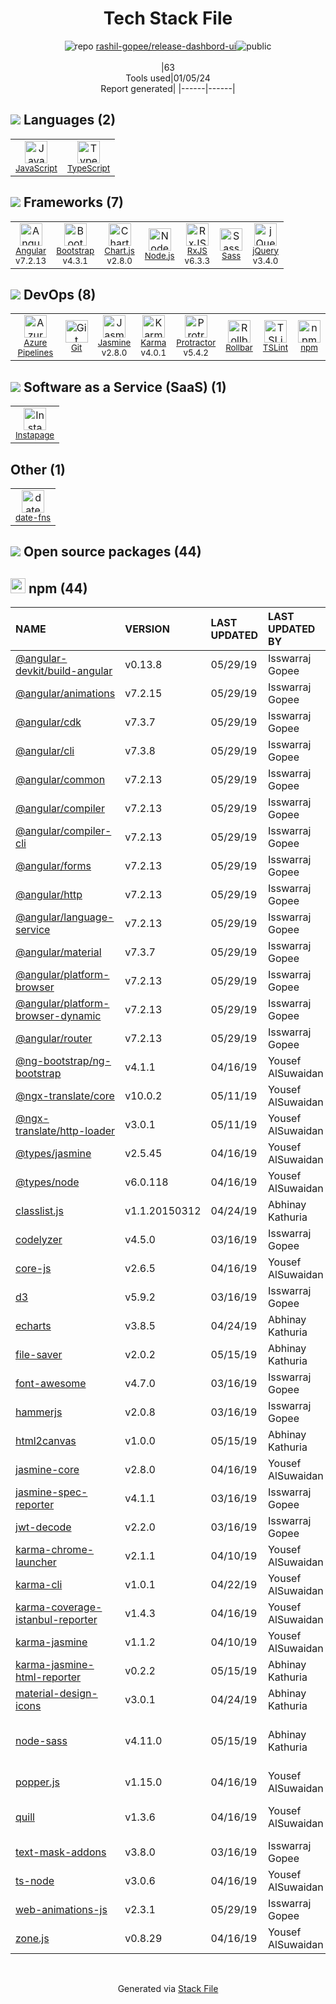 <!--
&lt;--- Readme.md Snippet without images Start ---&gt;
## Tech Stack
rashil-gopee/release-dashbord-ui is built on the following main stack:

- [Instapage](https://instapage.com) – Landing Pages
- [Rollbar](https://rollbar.com/) – Exception Monitoring
- [Jasmine](http://jasmine.github.io/) – Javascript Testing Framework
- [Node.js](http://nodejs.org/) – Frameworks (Full Stack)
- [jQuery](http://jquery.com/) – Javascript UI Libraries
- [Bootstrap](http://getbootstrap.com/) – Front-End Frameworks
- [Sass](http://sass-lang.com/) – CSS Pre-processors / Extensions
- [JavaScript](https://developer.mozilla.org/en-US/docs/Web/JavaScript) – Languages
- [Karma](http://karma-runner.github.io/) – Browser Testing
- [TypeScript](http://www.typescriptlang.org) – Languages
- [Protractor](http://angular.github.io/protractor) – Javascript Testing Framework
- [RxJS](http://reactivex.io/rxjs/) – Concurrency Frameworks
- [Angular](https://angular.io) – Javascript MVC Frameworks
- [Chart.js](http://www.chartjs.org/) – Charting Libraries
- [TSLint](https://github.com/palantir/tslint) – Code Review
- [Azure Pipelines](https://azure.microsoft.com/ko-kr/services/devops/pipelines/) – Continuous Integration
- [date-fns](https://date-fns.org/) – Javascript Utilities & Libraries

Full tech stack [here](/techstack.md)

&lt;--- Readme.md Snippet without images End ---&gt;

&lt;--- Readme.md Snippet with images Start ---&gt;
## Tech Stack
rashil-gopee/release-dashbord-ui is built on the following main stack:

- <img width='25' height='25' src='https://img.stackshare.io/service/80/Instapage_Icon_Circular_Icon.jpg' alt='Instapage'/> [Instapage](https://instapage.com) – Landing Pages
- <img width='25' height='25' src='https://img.stackshare.io/service/328/default_3147629185038a15dd41907749544023633da1ea.png' alt='Rollbar'/> [Rollbar](https://rollbar.com/) – Exception Monitoring
- <img width='25' height='25' src='https://img.stackshare.io/service/831/7c0b595409af531b9cdeb07f8c513e8b.png' alt='Jasmine'/> [Jasmine](http://jasmine.github.io/) – Javascript Testing Framework
- <img width='25' height='25' src='https://img.stackshare.io/service/1011/n1JRsFeB_400x400.png' alt='Node.js'/> [Node.js](http://nodejs.org/) – Frameworks (Full Stack)
- <img width='25' height='25' src='https://img.stackshare.io/service/1021/lxEKmMnB_400x400.jpg' alt='jQuery'/> [jQuery](http://jquery.com/) – Javascript UI Libraries
- <img width='25' height='25' src='https://img.stackshare.io/service/1101/C9QJ7V3X.png' alt='Bootstrap'/> [Bootstrap](http://getbootstrap.com/) – Front-End Frameworks
- <img width='25' height='25' src='https://img.stackshare.io/service/1171/jCR2zNJV.png' alt='Sass'/> [Sass](http://sass-lang.com/) – CSS Pre-processors / Extensions
- <img width='25' height='25' src='https://img.stackshare.io/service/1209/javascript.jpeg' alt='JavaScript'/> [JavaScript](https://developer.mozilla.org/en-US/docs/Web/JavaScript) – Languages
- <img width='25' height='25' src='https://img.stackshare.io/service/1420/TidYGd6a.png' alt='Karma'/> [Karma](http://karma-runner.github.io/) – Browser Testing
- <img width='25' height='25' src='https://img.stackshare.io/service/1612/bynNY5dJ.jpg' alt='TypeScript'/> [TypeScript](http://www.typescriptlang.org) – Languages
- <img width='25' height='25' src='https://img.stackshare.io/service/1754/protractor-logo1.png' alt='Protractor'/> [Protractor](http://angular.github.io/protractor) – Javascript Testing Framework
- <img width='25' height='25' src='https://img.stackshare.io/service/1796/984368.png' alt='RxJS'/> [RxJS](http://reactivex.io/rxjs/) – Concurrency Frameworks
- <img width='25' height='25' src='https://img.stackshare.io/service/3745/cb8U-gL6_400x400.jpg' alt='Angular'/> [Angular](https://angular.io) – Javascript MVC Frameworks
- <img width='25' height='25' src='https://img.stackshare.io/service/3866/_GD1-XrU_400x400.jpg' alt='Chart.js'/> [Chart.js](http://www.chartjs.org/) – Charting Libraries
- <img width='25' height='25' src='https://img.stackshare.io/service/5561/303157.png' alt='TSLint'/> [TSLint](https://github.com/palantir/tslint) – Code Review
- <img width='25' height='25' src='https://img.stackshare.io/service/10164/528389819366_e7a0672f0480b3e98d21_512.png' alt='Azure Pipelines'/> [Azure Pipelines](https://azure.microsoft.com/ko-kr/services/devops/pipelines/) – Continuous Integration
- <img width='25' height='25' src='https://img.stackshare.io/service/10865/default_5551fb8853689f607a2bc0d5a09355d5a3d52bf0.png' alt='date-fns'/> [date-fns](https://date-fns.org/) – Javascript Utilities & Libraries

Full tech stack [here](/techstack.md)

&lt;--- Readme.md Snippet with images End ---&gt;
-->
<div align="center">

# Tech Stack File
![](https://img.stackshare.io/repo.svg "repo") [rashil-gopee/release-dashbord-ui](https://github.com/rashil-gopee/release-dashbord-ui)![](https://img.stackshare.io/public_badge.svg "public")
<br/><br/>
|63<br/>Tools used|01/05/24 <br/>Report generated|
|------|------|
</div>

## <img src='https://img.stackshare.io/languages.svg'/> Languages (2)
<table><tr>
  <td align='center'>
  <img width='36' height='36' src='https://img.stackshare.io/service/1209/javascript.jpeg' alt='JavaScript'>
  <br>
  <sub><a href="https://developer.mozilla.org/en-US/docs/Web/JavaScript">JavaScript</a></sub>
  <br>
  <sub></sub>
</td>

<td align='center'>
  <img width='36' height='36' src='https://img.stackshare.io/service/1612/bynNY5dJ.jpg' alt='TypeScript'>
  <br>
  <sub><a href="http://www.typescriptlang.org">TypeScript</a></sub>
  <br>
  <sub></sub>
</td>

</tr>
</table>

## <img src='https://img.stackshare.io/frameworks.svg'/> Frameworks (7)
<table><tr>
  <td align='center'>
  <img width='36' height='36' src='https://img.stackshare.io/service/3745/cb8U-gL6_400x400.jpg' alt='Angular'>
  <br>
  <sub><a href="https://angular.io">Angular</a></sub>
  <br>
  <sub>v7.2.13</sub>
</td>

<td align='center'>
  <img width='36' height='36' src='https://img.stackshare.io/service/1101/C9QJ7V3X.png' alt='Bootstrap'>
  <br>
  <sub><a href="http://getbootstrap.com/">Bootstrap</a></sub>
  <br>
  <sub>v4.3.1</sub>
</td>

<td align='center'>
  <img width='36' height='36' src='https://img.stackshare.io/service/3866/_GD1-XrU_400x400.jpg' alt='Chart.js'>
  <br>
  <sub><a href="http://www.chartjs.org/">Chart.js</a></sub>
  <br>
  <sub>v2.8.0</sub>
</td>

<td align='center'>
  <img width='36' height='36' src='https://img.stackshare.io/service/1011/n1JRsFeB_400x400.png' alt='Node.js'>
  <br>
  <sub><a href="http://nodejs.org/">Node.js</a></sub>
  <br>
  <sub></sub>
</td>

<td align='center'>
  <img width='36' height='36' src='https://img.stackshare.io/service/1796/984368.png' alt='RxJS'>
  <br>
  <sub><a href="http://reactivex.io/rxjs/">RxJS</a></sub>
  <br>
  <sub>v6.3.3</sub>
</td>

<td align='center'>
  <img width='36' height='36' src='https://img.stackshare.io/service/1171/jCR2zNJV.png' alt='Sass'>
  <br>
  <sub><a href="http://sass-lang.com/">Sass</a></sub>
  <br>
  <sub></sub>
</td>

<td align='center'>
  <img width='36' height='36' src='https://img.stackshare.io/service/1021/lxEKmMnB_400x400.jpg' alt='jQuery'>
  <br>
  <sub><a href="http://jquery.com/">jQuery</a></sub>
  <br>
  <sub>v3.4.0</sub>
</td>

</tr>
</table>

## <img src='https://img.stackshare.io/devops.svg'/> DevOps (8)
<table><tr>
  <td align='center'>
  <img width='36' height='36' src='https://img.stackshare.io/service/10164/528389819366_e7a0672f0480b3e98d21_512.png' alt='Azure Pipelines'>
  <br>
  <sub><a href="https://azure.microsoft.com/ko-kr/services/devops/pipelines/">Azure Pipelines</a></sub>
  <br>
  <sub></sub>
</td>

<td align='center'>
  <img width='36' height='36' src='https://img.stackshare.io/service/1046/git.png' alt='Git'>
  <br>
  <sub><a href="http://git-scm.com/">Git</a></sub>
  <br>
  <sub></sub>
</td>

<td align='center'>
  <img width='36' height='36' src='https://img.stackshare.io/service/831/7c0b595409af531b9cdeb07f8c513e8b.png' alt='Jasmine'>
  <br>
  <sub><a href="http://jasmine.github.io/">Jasmine</a></sub>
  <br>
  <sub>v2.8.0</sub>
</td>

<td align='center'>
  <img width='36' height='36' src='https://img.stackshare.io/service/1420/TidYGd6a.png' alt='Karma'>
  <br>
  <sub><a href="http://karma-runner.github.io/">Karma</a></sub>
  <br>
  <sub>v4.0.1</sub>
</td>

<td align='center'>
  <img width='36' height='36' src='https://img.stackshare.io/service/1754/protractor-logo1.png' alt='Protractor'>
  <br>
  <sub><a href="http://angular.github.io/protractor">Protractor</a></sub>
  <br>
  <sub>v5.4.2</sub>
</td>

<td align='center'>
  <img width='36' height='36' src='https://img.stackshare.io/service/328/default_3147629185038a15dd41907749544023633da1ea.png' alt='Rollbar'>
  <br>
  <sub><a href="https://rollbar.com/">Rollbar</a></sub>
  <br>
  <sub></sub>
</td>

<td align='center'>
  <img width='36' height='36' src='https://img.stackshare.io/service/5561/303157.png' alt='TSLint'>
  <br>
  <sub><a href="https://github.com/palantir/tslint">TSLint</a></sub>
  <br>
  <sub></sub>
</td>

<td align='center'>
  <img width='36' height='36' src='https://img.stackshare.io/service/1120/lejvzrnlpb308aftn31u.png' alt='npm'>
  <br>
  <sub><a href="https://www.npmjs.com/">npm</a></sub>
  <br>
  <sub></sub>
</td>

</tr>
</table>

## <img src='https://img.stackshare.io/saas.svg'/> Software as a Service (SaaS) (1)
<table><tr>
  <td align='center'>
  <img width='36' height='36' src='https://img.stackshare.io/service/80/Instapage_Icon_Circular_Icon.jpg' alt='Instapage'>
  <br>
  <sub><a href="https://instapage.com">Instapage</a></sub>
  <br>
  <sub></sub>
</td>

</tr>
</table>

## Other (1)
<table><tr>
  <td align='center'>
  <img width='36' height='36' src='https://img.stackshare.io/service/10865/default_5551fb8853689f607a2bc0d5a09355d5a3d52bf0.png' alt='date-fns'>
  <br>
  <sub><a href="https://date-fns.org/">date-fns</a></sub>
  <br>
  <sub></sub>
</td>

</tr>
</table>


## <img src='https://img.stackshare.io/group.svg' /> Open source packages (44)</h2>

## <img width='24' height='24' src='https://img.stackshare.io/service/1120/lejvzrnlpb308aftn31u.png'/> npm (44)

|NAME|VERSION|LAST UPDATED|LAST UPDATED BY|LICENSE|VULNERABILITIES|
|:------|:------|:------|:------|:------|:------|
|[@angular-devkit/build-angular](https://www.npmjs.com/@angular-devkit/build-angular)|v0.13.8|05/29/19|Isswarraj Gopee |MIT|N/A|
|[@angular/animations](https://www.npmjs.com/@angular/animations)|v7.2.15|05/29/19|Isswarraj Gopee |MIT|N/A|
|[@angular/cdk](https://www.npmjs.com/@angular/cdk)|v7.3.7|05/29/19|Isswarraj Gopee |MIT|N/A|
|[@angular/cli](https://www.npmjs.com/@angular/cli)|v7.3.8|05/29/19|Isswarraj Gopee |MIT|N/A|
|[@angular/common](https://www.npmjs.com/@angular/common)|v7.2.13|05/29/19|Isswarraj Gopee |MIT|N/A|
|[@angular/compiler](https://www.npmjs.com/@angular/compiler)|v7.2.13|05/29/19|Isswarraj Gopee |MIT|N/A|
|[@angular/compiler-cli](https://www.npmjs.com/@angular/compiler-cli)|v7.2.13|05/29/19|Isswarraj Gopee |MIT|N/A|
|[@angular/forms](https://www.npmjs.com/@angular/forms)|v7.2.13|05/29/19|Isswarraj Gopee |MIT|N/A|
|[@angular/http](https://www.npmjs.com/@angular/http)|v7.2.13|05/29/19|Isswarraj Gopee |MIT|N/A|
|[@angular/language-service](https://www.npmjs.com/@angular/language-service)|v7.2.13|05/29/19|Isswarraj Gopee |MIT|N/A|
|[@angular/material](https://www.npmjs.com/@angular/material)|v7.3.7|05/29/19|Isswarraj Gopee |MIT|N/A|
|[@angular/platform-browser](https://www.npmjs.com/@angular/platform-browser)|v7.2.13|05/29/19|Isswarraj Gopee |MIT|N/A|
|[@angular/platform-browser-dynamic](https://www.npmjs.com/@angular/platform-browser-dynamic)|v7.2.13|05/29/19|Isswarraj Gopee |MIT|N/A|
|[@angular/router](https://www.npmjs.com/@angular/router)|v7.2.13|05/29/19|Isswarraj Gopee |MIT|N/A|
|[@ng-bootstrap/ng-bootstrap](https://www.npmjs.com/@ng-bootstrap/ng-bootstrap)|v4.1.1|04/16/19|Yousef AlSuwaidan |MIT|N/A|
|[@ngx-translate/core](https://www.npmjs.com/@ngx-translate/core)|v10.0.2|05/11/19|Yousef AlSuwaidan |MIT|N/A|
|[@ngx-translate/http-loader](https://www.npmjs.com/@ngx-translate/http-loader)|v3.0.1|05/11/19|Yousef AlSuwaidan |MIT|N/A|
|[@types/jasmine](https://www.npmjs.com/@types/jasmine)|v2.5.45|04/16/19|Yousef AlSuwaidan |MIT|N/A|
|[@types/node](https://www.npmjs.com/@types/node)|v6.0.118|04/16/19|Yousef AlSuwaidan |MIT|N/A|
|[classlist.js](https://www.npmjs.com/classlist.js)|v1.1.20150312|04/24/19|Abhinay Kathuria |PDDL-1.0|N/A|
|[codelyzer](https://www.npmjs.com/codelyzer)|v4.5.0|03/16/19|Isswarraj Gopee |MIT|N/A|
|[core-js](https://www.npmjs.com/core-js)|v2.6.5|04/16/19|Yousef AlSuwaidan |MIT|N/A|
|[d3](https://www.npmjs.com/d3)|v5.9.2|03/16/19|Isswarraj Gopee |ISC|N/A|
|[echarts](https://www.npmjs.com/echarts)|v3.8.5|04/24/19|Abhinay Kathuria |Apache-2.0|N/A|
|[file-saver](https://www.npmjs.com/file-saver)|v2.0.2|05/15/19|Abhinay Kathuria |MIT|N/A|
|[font-awesome](https://www.npmjs.com/font-awesome)|v4.7.0|03/16/19|Isswarraj Gopee |OFL-1.1,MIT|N/A|
|[hammerjs](https://www.npmjs.com/hammerjs)|v2.0.8|03/16/19|Isswarraj Gopee |MIT|N/A|
|[html2canvas](https://www.npmjs.com/html2canvas)|v1.0.0|05/15/19|Abhinay Kathuria |MIT|N/A|
|[jasmine-core](https://www.npmjs.com/jasmine-core)|v2.8.0|04/16/19|Yousef AlSuwaidan |MIT|N/A|
|[jasmine-spec-reporter](https://www.npmjs.com/jasmine-spec-reporter)|v4.1.1|03/16/19|Isswarraj Gopee |Apache-2.0|N/A|
|[jwt-decode](https://www.npmjs.com/jwt-decode)|v2.2.0|03/16/19|Isswarraj Gopee |MIT|N/A|
|[karma-chrome-launcher](https://www.npmjs.com/karma-chrome-launcher)|v2.1.1|04/10/19|Yousef AlSuwaidan |MIT|N/A|
|[karma-cli](https://www.npmjs.com/karma-cli)|v1.0.1|04/22/19|Yousef AlSuwaidan |MIT|N/A|
|[karma-coverage-istanbul-reporter](https://www.npmjs.com/karma-coverage-istanbul-reporter)|v1.4.3|04/16/19|Yousef AlSuwaidan |MIT|N/A|
|[karma-jasmine](https://www.npmjs.com/karma-jasmine)|v1.1.2|04/10/19|Yousef AlSuwaidan |MIT|N/A|
|[karma-jasmine-html-reporter](https://www.npmjs.com/karma-jasmine-html-reporter)|v0.2.2|05/15/19|Abhinay Kathuria |MIT|N/A|
|[material-design-icons](https://www.npmjs.com/material-design-icons)|v3.0.1|04/24/19|Abhinay Kathuria |Apache-2.0|N/A|
|[node-sass](https://www.npmjs.com/node-sass)|v4.11.0|05/15/19|Abhinay Kathuria |MIT|[CVE-2020-24025](https://github.com/advisories/GHSA-r8f7-9pfq-mjmv) (Moderate)<br/>[](https://github.com/advisories/GHSA-9v62-24cr-58cx) (Moderate)|
|[popper.js](https://www.npmjs.com/popper.js)|v1.15.0|04/16/19|Yousef AlSuwaidan |MIT|N/A|
|[quill](https://www.npmjs.com/quill)|v1.3.6|04/16/19|Yousef AlSuwaidan |BSD-3-Clause|[](https://github.com/advisories/GHSA-588m-9qg5-35pq) (Moderate)<br/>[CVE-2021-3163](https://github.com/advisories/GHSA-4943-9vgg-gr5r) (Moderate)|
|[text-mask-addons](https://www.npmjs.com/text-mask-addons)|v3.8.0|03/16/19|Isswarraj Gopee |Unlicense|N/A|
|[ts-node](https://www.npmjs.com/ts-node)|v3.0.6|04/16/19|Yousef AlSuwaidan |MIT|N/A|
|[web-animations-js](https://www.npmjs.com/web-animations-js)|v2.3.1|05/29/19|Isswarraj Gopee |Apache-2.0|N/A|
|[zone.js](https://www.npmjs.com/zone.js)|v0.8.29|04/16/19|Yousef AlSuwaidan |MIT|N/A|

<br/>
<div align='center'>

Generated via [Stack File](https://github.com/marketplace/stack-file)
